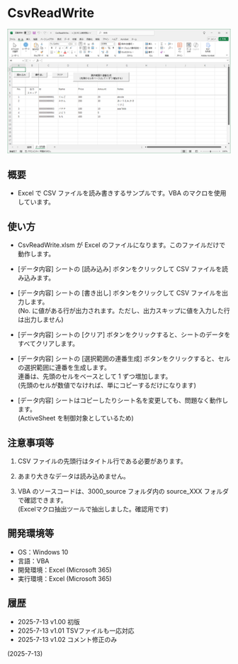 # CsvReadWrite

![image](image.png)

## 概要
- Excel で CSV ファイルを読み書きするサンプルです。VBA のマクロを使用しています。


## 使い方
- CsvReadWrite.xlsm が Excel のファイルになります。このファイルだけで動作します。

- [データ内容] シートの [読み込み] ボタンをクリックして CSV ファイルを読み込みます。

- [データ内容] シートの [書き出し] ボタンをクリックして CSV ファイルを出力します。  
  (No. に値がある行が出力されます。ただし、出力スキップに値を入力した行は出力しません)

- [データ内容] シートの [クリア] ボタンをクリックすると、シートのデータをすべてクリアします。

- [データ内容] シートの [選択範囲の連番生成] ボタンをクリックすると、セルの選択範囲に連番を生成します。  
  連番は、先頭のセルをベースとして 1 ずつ増加します。  
  (先頭のセルが数値でなければ、単にコピーするだけになります)

- [データ内容] シートはコピーしたりシート名を変更しても、問題なく動作します。  
  (ActiveSheet を制御対象としているため)


## 注意事項等
1. CSV ファイルの先頭行はタイトル行である必要があります。

2. あまり大きなデータは読み込めません。

3. VBA のソースコードは、3000_source フォルダ内の source_XXX フォルダで確認できます。  
   (Excelマクロ抽出ツールで抽出しました。確認用です)


## 開発環境等
- OS：Windows 10
- 言語：VBA
- 開発環境：Excel (Microsoft 365)
- 実行環境：Excel (Microsoft 365)


## 履歴
- 2025-7-13  v1.00  初版
- 2025-7-13  v1.01  TSVファイルも一応対応
- 2025-7-13  v1.02  コメント修正のみ


(2025-7-13)
